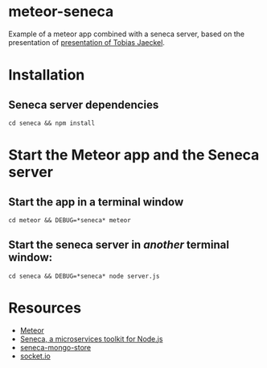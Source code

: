 # meteor-seneca

Example of a meteor app combined with a seneca server, based on the presentation of [presentation of Tobias Jaeckel](https://www.youtube.com/watch?v=9FDWv0BDKtI).



# Installation 

## Seneca server dependencies

```
cd seneca && npm install
```





# Start the Meteor app and the Seneca server

## Start the app in a terminal window
```
cd meteor && DEBUG=*seneca* meteor
```


## Start the seneca server in _another_ terminal window:
```
cd seneca && DEBUG=*seneca* node server.js
```



# Resources

- [Meteor](https://www.meteor.com)
- [Seneca, a microservices toolkit for Node.js](http://senecajs.org)
- [seneca-mongo-store](https://github.com/rjrodger/seneca-mongo-store)
- [socket.io](http://socket.io)

